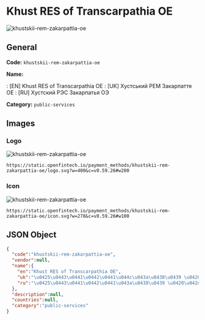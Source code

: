 
# Khust RES of Transcarpathia OE 
![khustskii-rem-zakarpattia-oe](https://static.openfintech.io/payment_methods/khustskii-rem-zakarpattia-oe/logo.svg?w=400&c=v0.59.26#w200)  

## General 
**Code:** `khustskii-rem-zakarpattia-oe` 
 
**Name:** 
 
:	[EN] Khust RES of Transcarpathia OE 
:	[UK] Хустський РЕМ Закарпаття ОЕ 
:	[RU] Хустский РЭС Закарпатья ОЭ 
 
**Category:** `public-services` 
 

## Images 

### Logo 
![khustskii-rem-zakarpattia-oe](https://static.openfintech.io/payment_methods/khustskii-rem-zakarpattia-oe/logo.svg?w=400&c=v0.59.26#w200)  

```
https://static.openfintech.io/payment_methods/khustskii-rem-zakarpattia-oe/logo.svg?w=400&c=v0.59.26#w200
```  

### Icon 
![khustskii-rem-zakarpattia-oe](https://static.openfintech.io/payment_methods/khustskii-rem-zakarpattia-oe/icon.svg?w=278&c=v0.59.26#w100)  

```
https://static.openfintech.io/payment_methods/khustskii-rem-zakarpattia-oe/icon.svg?w=278&c=v0.59.26#w100
```  

## JSON Object 

```json
{
  "code":"khustskii-rem-zakarpattia-oe",
  "vendor":null,
  "name":{
    "en":"Khust RES of Transcarpathia OE",
    "uk":"\u0425\u0443\u0441\u0442\u0441\u044c\u043a\u0438\u0439 \u0420\u0415\u041c \u0417\u0430\u043a\u0430\u0440\u043f\u0430\u0442\u0442\u044f \u041e\u0415",
    "ru":"\u0425\u0443\u0441\u0442\u0441\u043a\u0438\u0439 \u0420\u042d\u0421 \u0417\u0430\u043a\u0430\u0440\u043f\u0430\u0442\u044c\u044f \u041e\u042d"
  },
  "description":null,
  "countries":null,
  "category":"public-services"
}
```  

